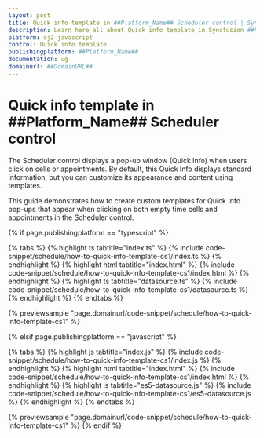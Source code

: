 ```yaml
---
layout: post
title: Quick info template in ##Platform_Name## Scheduler control | Syncfusion
description: Learn here all about Quick info template in Syncfusion ##Platform_Name## Scheduler control of Syncfusion Essential JS 2 and more.
platform: ej2-javascript
control: Quick info template 
publishingplatform: ##Platform_Name##
documentation: ug
domainurl: ##DomainURL##
---
```


# Quick info template in ##Platform_Name## Scheduler control

The Scheduler control displays a pop-up window (Quick Info) when users click on cells or appointments. By default, this Quick Info displays standard information, but you can customize its appearance and content using templates.

This guide demonstrates how to create custom templates for Quick Info pop-ups that appear when clicking on both empty time cells and appointments in the Scheduler control.

{% if page.publishingplatform == "typescript" %}

 {% tabs %}
{% highlight ts tabtitle="index.ts" %}
{% include code-snippet/schedule/how-to-quick-info-template-cs1/index.ts %}
{% endhighlight %}
{% highlight html tabtitle="index.html" %}
{% include code-snippet/schedule/how-to-quick-info-template-cs1/index.html %}
{% endhighlight %}
{% highlight ts tabtitle="datasource.ts" %}
{% include code-snippet/schedule/how-to-quick-info-template-cs1/datasource.ts %}
{% endhighlight %}
{% endtabs %}
        
{% previewsample "page.domainurl/code-snippet/schedule/how-to-quick-info-template-cs1" %}

{% elsif page.publishingplatform == "javascript" %}

{% tabs %}
{% highlight js tabtitle="index.js" %}
{% include code-snippet/schedule/how-to-quick-info-template-cs1/index.js %}
{% endhighlight %}
{% highlight html tabtitle="index.html" %}
{% include code-snippet/schedule/how-to-quick-info-template-cs1/index.html %}
{% endhighlight %}
{% highlight js tabtitle="es5-datasource.js" %}
{% include code-snippet/schedule/how-to-quick-info-template-cs1/es5-datasource.js %}
{% endhighlight %}
{% endtabs %}

{% previewsample "page.domainurl/code-snippet/schedule/how-to-quick-info-template-cs1" %}
{% endif %}